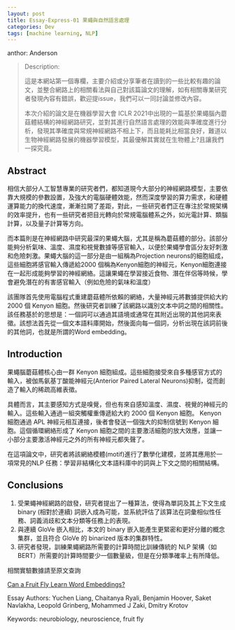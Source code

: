 ```yaml
---
layout: post
title: Essay-Express-01 果蠅與自然語言處理
categories: Dev
tags: [machine learning, NLP]
---
```


anthor: Anderson

> Description:
>
> 這是本網站第一個專欄，主要介紹或分享筆者在讀到的一些比較有趣的論文，並整合網路上的相關看法與自己對該篇論文的理解，如有相關專業研究者發現內容有錯誤，歡迎提issue，我們可以一同討論並修改內容。
>
> 本次介紹的論文是在機器學習大會 ICLR 2021中出現的一篇基於果蠅腦內蘑菇體結構的神經網路研究，並對其進行自然語言處理的效能與準確度進行分析，發現其準確度與常規神經網路不相上下，而且能耗比相當良好，難道以生物神經網路發展的機器學習模型，其最優解其實就在生物體上?且讓我們一探究竟。

<!-- more -->

## Abstract

相信大部分人工智慧專業的研究者們，都知道現今大部分的神經網路模型，主要依靠大規模的參數設置，及強大的電腦硬體效能，然而深度學習的算力需求，和硬體運算能力的換代速度，漸漸拉開了差距，對此，一些研究者們正在專注於常規架構的效率提升，也有一些研究者把目光轉向於常規電腦體系之外，如光電計算、類腦計算，以及量子計算等方向。

而本篇則是在神經網路中研究最深的果蠅大腦，尤其是稱為蘑菇體的部分。該部分能夠分析氣味、溫度、濕度和視覺數據等感官輸入，以便於果蠅學會區分友好刺激和危險刺激。果蠅大腦的這一部分是由一組稱為Projection neurons的細胞組成，這些細胞將感官輸入傳遞給2000 個稱為Kenyon細胞的神經元，Kenyon細胞連接在一起形成能夠學習的神經網絡。這讓果蠅在學習接近食物、潛在伴侶等時候，學會避免潛在的有害感官輸入（例如危險的氣味和溫度）

該團隊首先使用電腦程式重建蘑菇體所依賴的網絡，大量神經元將數據提供給大約 2000 個 Kenyon 細胞。然後研究者訓練了該網路以識別文本中詞之間的相關性。該任務基於的思想是：一個詞可以通過其語境或通常在其附近出現的其他詞來表徵。該想法首先從一個文本語料庫開始，然後面向每一個詞，分析出現在該詞前後的其他詞，也就是所謂的Word embedding。

## Introduction

果蠅腦蘑菇體核心由一群 Kenyon 細胞組成。這些細胞接受來自多種感官方式的輸入，被伽馬氨基丁酸能神經元(Anterior Paired Lateral Neurons)抑制，從而創造了輸入的稀疏高維表徵。

具體而言，其主要感知方式是嗅覺，但也有來自感知溫度、濕度、視覺的神經元的輸入。這些輸入通過一組突觸權重傳遞給大約 2000 個 Kenyon 細胞。 Kenyon 細胞通過 APL 神經元相互連接，後者會發送一個強大的抑制信號到 Kenyon 細胞。這個循環網絡形成了 Kenyon 細胞之間的主要激活細胞的放大效應，並讓一小部分主要激活神經元之外的所有神經元都失聲了。

在這項論文中，研究者將該網絡模體(motif)進行了數學化建模，並將其應用於一項常見的NLP 任務：學習非結構化文本語料庫中的詞與上下文之間的相關結構。

## Conclusions

1. 受果蠅神經網路的啟發，研究者提出了一種算法，使得為單詞及其上下文生成binary (相對於連續) 詞嵌入成為可能，並系統評估了該算法在詞彙相似性任務、詞義消歧和文本分類等任務上的表現。
2. 與連續 GloVe 嵌入相比，本文的 binary 嵌入能產生更緊密和更好分離的概念集群，並且符合 GloVe 的 binarized 版本的集群特性。
3. 研究者發現，訓練果蠅網路所需要的計算時間比訓練傳統的 NLP 架構（如 BERT）所需要的計算時間要少一個數量級，但是在分類準確率上有所降低。

相關實驗數據請至原文查詢

[Can a Fruit Fly Learn Word Embeddings?](https://openreview.net/forum?id=xfmSoxdxFCG)

Essay Authors: Yuchen Liang, Chaitanya Ryali, Benjamin Hoover, Saket Navlakha, Leopold Grinberg, Mohammed J Zaki, Dmitry Krotov

Keywords: neurobiology, neuroscience, fruit fly
